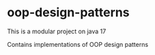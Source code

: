 # oop-design-patterns
This is a modular project on java 17

Contains implementations of OOP design patterns